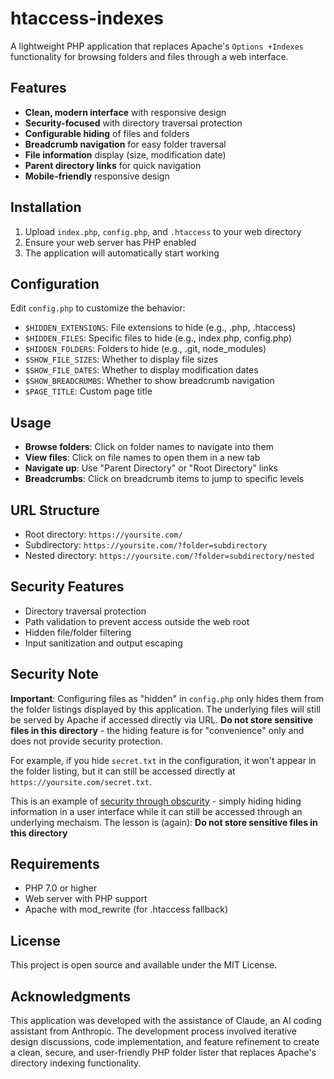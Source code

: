 # htaccess-indexes

A lightweight PHP application that replaces Apache's `Options +Indexes` functionality for browsing folders and files through a web interface.

## Features

- **Clean, modern interface** with responsive design
- **Security-focused** with directory traversal protection
- **Configurable hiding** of files and folders
- **Breadcrumb navigation** for easy folder traversal
- **File information** display (size, modification date)
- **Parent directory links** for quick navigation
- **Mobile-friendly** responsive design

## Installation

1. Upload `index.php`, `config.php`, and `.htaccess` to your web directory
2. Ensure your web server has PHP enabled
3. The application will automatically start working

## Configuration

Edit `config.php` to customize the behavior:

- `$HIDDEN_EXTENSIONS`: File extensions to hide (e.g., .php, .htaccess)
- `$HIDDEN_FILES`: Specific files to hide (e.g., index.php, config.php)
- `$HIDDEN_FOLDERS`: Folders to hide (e.g., .git, node_modules)
- `$SHOW_FILE_SIZES`: Whether to display file sizes
- `$SHOW_FILE_DATES`: Whether to display modification dates
- `$SHOW_BREADCRUMBS`: Whether to show breadcrumb navigation
- `$PAGE_TITLE`: Custom page title

## Usage

- **Browse folders**: Click on folder names to navigate into them
- **View files**: Click on file names to open them in a new tab
- **Navigate up**: Use "Parent Directory" or "Root Directory" links
- **Breadcrumbs**: Click on breadcrumb items to jump to specific levels

## URL Structure

- Root directory: `https://yoursite.com/`
- Subdirectory: `https://yoursite.com/?folder=subdirectory`
- Nested directory: `https://yoursite.com/?folder=subdirectory/nested`

## Security Features

- Directory traversal protection
- Path validation to prevent access outside the web root
- Hidden file/folder filtering
- Input sanitization and output escaping

## Security Note

**Important**: Configuring files as "hidden" in `config.php` only hides them from the folder listings displayed by this application. The underlying files will still be served by Apache if accessed directly via URL. **Do not store sensitive files in this directory** - the hiding feature is for "convenience" only and does not provide security protection.

For example, if you hide `secret.txt` in the configuration, it won't appear in the folder listing, but it can still be accessed directly at `https://yoursite.com/secret.txt`.

This is an example of [security through obscurity](https://en.wikipedia.org/wiki/Security_through_obscurity) - simply hiding hiding information in a user interface while it can
still be accessed through an underlying mechaism.  The lesson is (again): **Do not store sensitive files in this directory**

## Requirements

- PHP 7.0 or higher
- Web server with PHP support
- Apache with mod_rewrite (for .htaccess fallback)

## License

This project is open source and available under the MIT License.

## Acknowledgments

This application was developed with the assistance of Claude, an AI coding assistant from Anthropic. The development process involved iterative design discussions, code implementation, and feature refinement to create a clean, secure, and user-friendly PHP folder lister that replaces Apache's directory indexing functionality. 